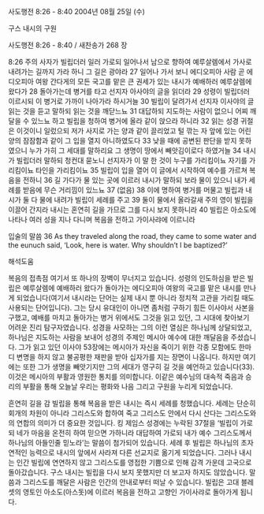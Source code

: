 사도행전 8:26 - 8:40 
2004년 08월 25일 (수)

구스 내시의 구원



사도행전 8:26 - 8:40 / 새찬송가 268 장


8:26 주의 사자가 빌립더러 일러 가로되 일어나서 남으로 향하여 예루살렘에서 가사로 내려가는 길까지 가라 하니 그 길은 광야라 27 일어나 가서 보니 에디오피아 사람 곧 에디오피아 여왕 간다게의 모든 국고를 맡은 큰 권세가 있는 내시가 예배하러 예루살렘에 왔다가 28 돌아가는데 병거를 타고 선지자 아사야의 글을 읽더라 29 성령이 빌립더러 이르시되 이 병거로 가까이 나아가라 하시거늘 30 빌립이 달려가서 선지자 이사야의 글 읽는 것을 듣고 말하되 읽는 것을 깨닫느뇨 31 대답하되 지도하는 사람이 없으니 어찌 깨달을 수 있느뇨 하고 빌립을 청하여 병거에 올라 같이 앉으라 하니라 32 읽는 성경 귀절은 이것이니 일렀으되 저가 사지로 가는 양과 같이 끌리었고 털 깎는 자 앞에 있는 어린 양의 잠잠함과 같이 그 입을 열지 아니하였도다 33 낮을 때에 공변된 판단을 받지 못하였으니 누가 가히 그 세대를 말하리요 그 생명이 땅에서 빼앗김이로다 하였거늘 34 내시가 빌립더러 말하되 청컨대 묻노니 선지자가 이 말 한 것이 누구를 가리킴이뇨 자기를 가리킴이뇨 타인을 가리킴이뇨 35 빌립이 입을 열어 이 글에서 시작하여 예수를 가르쳐 복음을 전하니 36 길 가다가 물 있는 곳에 이르러 내시가 말하되 보라 물이 있으니 내가 세례를 받음에 무슨 거리낌이 있느뇨 37 (없음) 38 이에 명하여 병거를 머물고 빌립과 내시가 둘 다 물에 내려가 빌립이 세례를 주고 39 둘이 물에서 올라갈새 주의 영이 빌립을 이끌어 간지라 내시는 혼연히 길을 가므로 그를 다시 보지 못하니라 40 빌립은 아소도에 나타나 여러 성을 지나 다니며 복음을 전하고 가이사랴에 이르니라 

입술의 말씀 
36 As they traveled along the road, they came to some water and the eunuch said, ‘Look, here is water. Why shouldn’t I be baptized?’

해석도움





복음의 접촉점 
여기서 또 하나의 장벽이 무너지고 있습니다. 성령의 인도하심을 받은 빌립은 예루살렘에 예배하러 왔다가 돌아가는 에디오피아 여왕의 국고를 맡은 내시를 만나게 되었습니다(여기서 내시라는 단어는 실제 내시 뿐 아니라 정치적 고관을 가리킬 때도 사용되는 단어입니다). 그는 당시 유대인이 아니면 좀처럼 구하기 힘든 이사야서 사본을 구했고, 예배를 마치고 돌아가는 병거 위에서도 그것을 읽고 있던, 그 시대에 찾아보기 어려운 진리 탐구자였습니다. 성경을 사모하는 그의 이런 열심은 하나님께 상달되었고, 하나님은 지도하는 사람을 보내어 성경의 주제인 메시아 예수에 대한 깨달음을 주셨습니다. 그가 읽고 있던 이사야 53장에는 메시아가 자신을 죽이기 위한 각종 모함에도 한마디 변명을 하지 않고 불공평한 재판을 받아 십자가를 지는 장면이 나옵니다. 하지만 여기에는 또한 그가 생명을 빼앗기지만 그의 세대가 영구히 길 것을 예언하고 있습니다(33). 이것은 메시아의 부활과 영원한 통치를 의미합니다. 이같은 예수님의 대속적 죽음과 승리의 부활을 통해 오늘날 우리는 평화와 나음 그리고 구원을 누리게 되었습니다. 

흔연히 길을 감 
빌립을 통해 복음을 받은 내시는 즉시 세례를 청했습니다. 세례는 단순히 회개의 차원이 아니라 그리스도와 합하여 죽고 그리스도 안에서 다시 산다는 그리스도와의 연합의 의미가 더 중요한 것입니다. 킹 제임스 성경에는 누락된 37절을 ‘빌립이 가로되 네가 마음을 온전히 하여 믿으면 가하니라 대답하여 가로되 내가 예수 그리스도께서 하나님의 아들인줄 믿노라’는 말씀이 첨가되어 있습니다. 세례 후 빌립은 하나님의 초자연적인 능력으로 내시의 앞에서 사라져 다른 선교지로 옮기게 되었습니다. 그러나 내시는 인간 빌립에 연연하지 않고 그리스도를 영접한 기쁨으로 인해 감격 가운데 고국으로 돌아갔습니다. 구스 내시는 빌립을 다시 보지 못했지만 더 보고자 하지도 않았습니다. 말씀과 그리스도를 깨달은 사람은 인간의 안내로부터 떠날 수 있습니다. 빌립은 고대 블레셋의 영토인 아소도(아스돗)에 이르러 복음을 전하고 고향인 가이사랴로 돌아가게 됩니다.